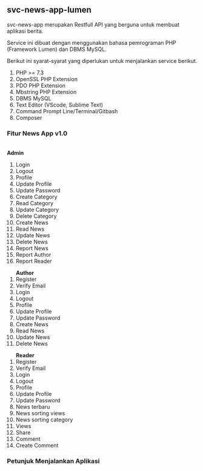 <h2>svc-news-app-lumen</h2>
<p>svc-news-app merupakan Restfull API yang berguna untuk membuat aplikasi berita.</p>
<p>Service ini dibuat dengan menggunakan bahasa pemrograman PHP (Framework Lumen) dan DBMS MySQL.</p>

<p>Berikut ini syarat-syarat yang diperlukan untuk menjalankan service berikut.</p>
<ol>
  <li>PHP >= 7.3</li>
  <li>OpenSSL PHP Extension</li>
  <li>PDO PHP Extension</li>
  <li>Mbstring PHP Extension</li>
  <li>DBMS MySQL</li>
  <li>Text Editor (VScode, Sublime Text)</li>
  <li>Command Prompt Line/Terminal/Gitbash</li>
  <li>Composer</li>
 </ol>
 
 <h3>Fitur News App v1.0</h3>
 <br/>
<b>Admin</b>
<ol>
<li>Login</li>
<li>Logout</li>
<li>Profile</li>
<li>Update Profile</li>
<li>Update Password</li>
<li>Create Category</li>
<li>Read Category</li>
<li>Update Category</li>
<li>Delete Category</li>
<li>Create News</li>
<li>Read News</li>
<li>Update News</li>
<li>Delete News</li>
<li>Report News</li>
<li>Report Author</li>
<li>Report Reader</li>
</ol>
<ol>
<b>Author</b>
<li>Register</li>
<li>Verify Email</li>
<li>Login</li>
<li>Logout</li>
<li>Profile</li>
<li>Update Profile</li>
<li>Update Password</li>
<li>Create News</li>
<li>Read News</li>
<li>Update News</li>
<li>Delete News</li>
</ol>

<ol>
<b>Reader</b>
<li>Register</li>
<li>Verify Email</li>
<li>Login</li>
<li>Logout</li>
<li>Profile</li>
<li>Update Profile</li>
<li>Update Password</li>
<li>News terbaru</li>
<li>News sorting views</li>
<li>News sorting category</li>
<li>Views</li>
<li>Share</li>
<li>Comment</li>
<li>Create Comment</li>
 </ol>
 <h3>Petunjuk Menjalankan Aplikasi</h3>
